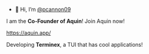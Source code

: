 - 👋 Hi, I’m [@pcannon09](https://github.com/pcannon09)

I am the **Co-Founder of Aquin**!
Join Aquin now!

https://aquin.app/

Developing **Terminex**, a TUI that has cool applications!
